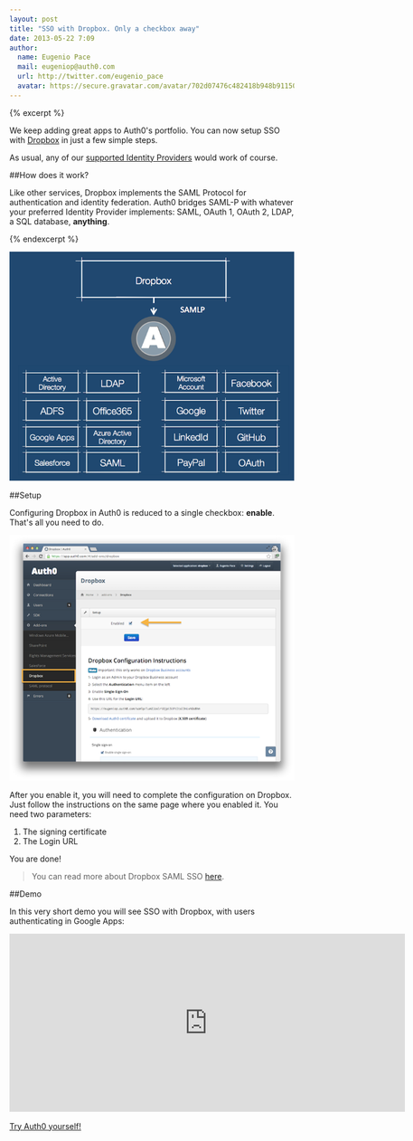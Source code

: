 ```yaml
---
layout: post
title: "SSO with Dropbox. Only a checkbox away"
date: 2013-05-22 7:09
author: 
  name: Eugenio Pace
  mail: eugeniop@auth0.com
  url: http://twitter.com/eugenio_pace
  avatar: https://secure.gravatar.com/avatar/702d07476c482418b948b911504137a5?s=60
---
```


{% excerpt %}

We keep adding great apps to Auth0's portfolio. You can now setup SSO with [Dropbox](www.dropbox.com) in just a few simple steps.

As usual, any of our [supported Identity Providers](https://docs.auth0.com/identityproviders) would work of course.

##How does it work?

Like other services, Dropbox implements the SAML Protocol for authentication and identity federation. Auth0 bridges SAML-P with whatever your preferred Identity Provider implements: SAML, OAuth 1, OAuth 2, LDAP, a SQL database, __anything__.

{% endexcerpt %}

![](/img/dropbox-architecture.png)

##Setup

Configuring Dropbox in Auth0 is reduced to a single checkbox: __enable__. That's all you need to do.

![](/img/dropbox-auth0-setup.png)

After you enable it, you will need to complete the configuration on Dropbox. Just follow the instructions on the same page where you enabled it. You need two parameters:

1. The signing certificate
2. The Login URL

You are done!

> You can read more about Dropbox SAML SSO [here](https://www.dropbox.com/help/1909/en).

##Demo

In this very short demo you will see SSO with Dropbox, with users authenticating in Google Apps:

<iframe width="700" height="315" src="http://www.youtube.com/embed/NulZ33yrdwE?rel=0&vq=hd1080" frameborder="0" allowfullscreen></iframe>

[Try Auth0 yourself!](http://www.auth0.com)